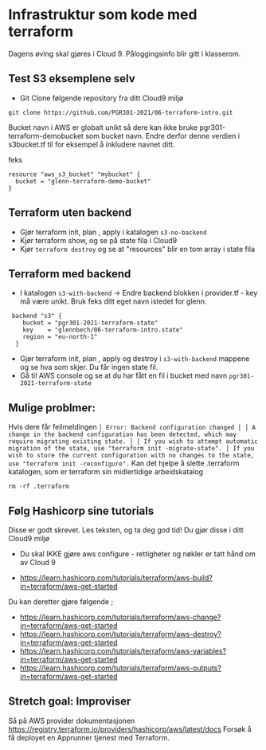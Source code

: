 # Infrastruktur som kode med terraform 

Dagens øving skal gjøres i Cloud 9. Påloggingsinfo blir gitt i klasserom.

## Test S3 eksemplene selv 

* Git Clone følgende repository fra ditt Cloud9 miljø
```
git clone https://github.com/PGR301-2021/06-terraform-intro.git
```

Bucket navn i AWS er globalt unikt så dere kan ikke bruke pgr301-terraform-demobucket som bucket navn.
Endre derfor denne verdien i s3bucket.tf til for eksempel å inkludere navnet ditt. 

feks

```shell
resource "aws_s3_bucket" "mybucket" {
  bucket = "glenn-terraform-demo-bucket"
}
```

## Terraform uten backend 

* Gjør terraform init, plan , apply i katalogen  ```s3-no-backend``` 
* Kjør terraform show, og se på state fila i Cloud9
* Kjør ```terraform destroy``` og se at  "resources" blir en tom array i state fila

## Terraform med backend 

* I katalogen ```s3-with-backend``` -> Endre backend blokken i provider.tf - key må være unikt. Bruk feks ditt eget navn istedet for glenn.

```hcl
 backend "s3" {
    bucket = "pgr301-2021-terraform-state"
    key    = "glennbech/06-terraform-intro.state"
    region = "eu-north-1"
  }
```

* Gjør terraform init, plan , apply og destroy i ```s3-with-backend``` mappene og se hva som skjer. Du får ingen state fil.
* Gå til AWS console og se at du har fått en fil i bucket med navn ```pgr301-2021-terraform-state``` 

## Mulige problmer:
Hvis dere får feilmeldingen
```│ Error: Backend configuration changed │ │ A change in the backend configuration has been detected, which may require migrating existing state. │ │ If you wish to attempt automatic migration of the state, use "terraform init -migrate-state". │ If you wish to store the current configuration with no changes to the state, use "terraform init -reconfigure".```
Kan det hjelpe å slette .terraform katalogen, som er terraform sin midlertidige arbeidskatalog

```shell
rm -rf .terraform
```

## Følg Hashicorp sine tutorials 

Disse er godt skrevet. Les teksten, og ta deg god tid! Du gjør disse i ditt Cloud9 miljø

* Du skal IKKE gjøre aws configure  - rettigheter og nøkler er tatt hånd om av Cloud 9

* https://learn.hashicorp.com/tutorials/terraform/aws-build?in=terraform/aws-get-started

Du kan deretter gjøre følgende ;

* https://learn.hashicorp.com/tutorials/terraform/aws-change?in=terraform/aws-get-started
* https://learn.hashicorp.com/tutorials/terraform/aws-destroy?in=terraform/aws-get-started
* https://learn.hashicorp.com/tutorials/terraform/aws-variables?in=terraform/aws-get-started
* https://learn.hashicorp.com/tutorials/terraform/aws-outputs?in=terraform/aws-get-started

## Stretch goal: Improviser 

Så på AWS provider dokumentasjonen https://registry.terraform.io/providers/hashicorp/aws/latest/docs 
Forsøk å få deployet en Apprunner tjenest med Terraform. 


